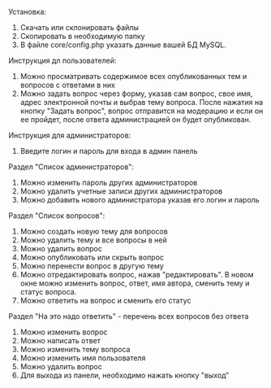 Установка:
1. Скачать или склонировать файлы
2. Скопировать в необходимую папку
3. В файле core/config.php указать данные вашей БД MySQL.

Инструкция дл пользователей:
1. Можно просматривать содержимое всех опубликованных тем и вопросов с ответами в них
2. Можно задать вопрос через форму, указав сам вопрос, свое имя, адрес электронной почты и выбрав тему вопроса.
После нажатия на кнопку "Задать вопрос", вопрос отправится на модерацию и если он ее пройдет, после ответа администрацией он будет опубликован.

Инструкция для администраторов:
1. Введите логин и пароль для входа в админ панель

  Раздел "Список администраторов":
  1. Можно изменить пароль других администраторов
  2. Можно удалить учетные записи других администраторов
  3. Можно добавить нового администратора указав его логин и пароль

  Раздел "Список вопросов":
  1. Можно создать новую тему для вопросов
  2. Можно удалить тему и все вопросы в ней
  3. Можно удалить вопрос
  4. Можно опубликовать или скрыть вопрос
  5. Можно перенести вопрос в другую тему
  6. Можно отредактировать вопрос, нажав "редактировать". В новом окне можно изменить вопрос, ответ, имя автора, сменить тему и статус вопроса.
  7. Можно ответить на вопрос и сменить его статус
  
  Раздел "На это надо ответить" - перечень всех вопросов без ответа
  1. Можно изменить вопрос
  2. Можно написать ответ
  3. Можно изменить тему вопроса
  4. Можно изменить имя пользователя
  5. Можно удалить вопрос
2. Для выхода из панели, необходимо нажать кнопку "выход"
